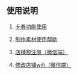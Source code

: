  ## 使用说明

1. [卡券功能使用](卡券功能使用.md)

2. [制作素材使用帮助](制作素材使用帮助.md)

3. [店铺预注册（微信端）](店铺预注册.md)

4. [修改店铺wifi（微信端）](修改店铺wifi.md)